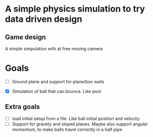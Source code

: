 # A simple physics simulation to try data driven design

## Game design

A simple simpulation with at free moving camera




# Goals
* [ ] Ground plane and support for plane/box walls
* [x] Simulation of ball that can bounce. Like pool


## Extra goals
* [ ] load initial setup from a file. Like ball initial position and velocity
* [ ] Support for gravety and sloped planes. Maybe also support angular momentum, to make balls travel correctly in a half pipe
